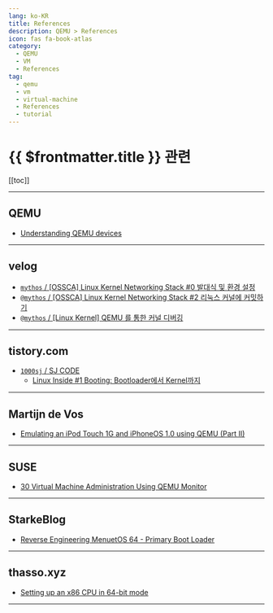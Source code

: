 ```yaml
---
lang: ko-KR
title: References
description: QEMU > References
icon: fas fa-book-atlas
category:
  - QEMU
  - VM
  - References
tag:
  - qemu
  - vm
  - virtual-machine
  - References
  - tutorial
---
```


# {{ $frontmatter.title }} 관련

[[toc]]

---

## <VPIcon icon="iconfont icon-qemu"/>QEMU

- [Understanding QEMU devices](https://www.qemu.org/2018/02/09/understanding-qemu-devices/)

---

## <VPIcon icon="iconfont icon-velog"/>velog

- [`mythos` / \[OSSCA\] Linux Kernel Networking Stack #0 발대식 및 환경 설정](https://velog.io/@mythos/OSSCA-Linux-Kernel-Networking-Stack-0-%EB%B0%9C%EB%8C%80%EC%8B%9D-%EB%B0%8F-%EC%A4%80%EB%B9%84%EC%82%AC%ED%95%AD)
- [`@mythos` / \[OSSCA\] Linux Kernel Networking Stack #2 리눅스 커널에 커밋하기](https://velog.io/@mythos/OSSCA-Linux-Kernel-Networking-Stack-2-%EB%A6%AC%EB%88%85%EC%8A%A4-%EC%BB%A4%EB%84%90%EC%97%90-%EC%BB%A4%EB%B0%8B%ED%95%98%EA%B8%B0)
- [`@mythos` / [Linux Kernel] QEMU 를 통한 커널 디버깅](https://velog.io/@mythos/Linux-Kernel-QEMU-%EB%A5%BC-%ED%86%B5%ED%95%9C-%EC%BB%A4%EB%84%90-%EB%94%94%EB%B2%84%EA%B9%85)

<!-- END: velog.io -->

---

## tistory.com

- [`1000sj` / SJ CODE](https://1000sj.tistory.com/m/)
  - [Linux Inside #1 Booting: Bootloader에서 Kernel까지](https://1000sj.tistory.com/m/385)
  <!-- END: 1000sj -->
<!-- END: tistory.com -->

---

## Martijn de Vos

- [Emulating an iPod Touch 1G and iPhoneOS 1.0 using QEMU (Part II)](https://devos50.github.io/blog/2022/ipod-touch-qemu-pt2)

---

## SUSE

- [30 Virtual Machine Administration Using QEMU Monitor](https://documentation.suse.com/sles/12-SP5/html/SLES-all/cha-qemu-monitor.html)

---

## StarkeBlog

- [Reverse Engineering MenuetOS 64 - Primary Boot Loader](https://starkeblog.com/bios/menuetos/2022/09/22/reverse-engineering-menuetos.html)

---

## thasso.xyz

- [Setting up an x86 CPU in 64-bit mode](https://thasso.xyz/2024/07/13/setting-up-an-x86-cpu.html)

---

<TagLinks />